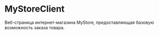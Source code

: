 # MyStoreClient

Веб-страница интернет-магазина MyStore, предоставляющая базовую возможность заказа товара.